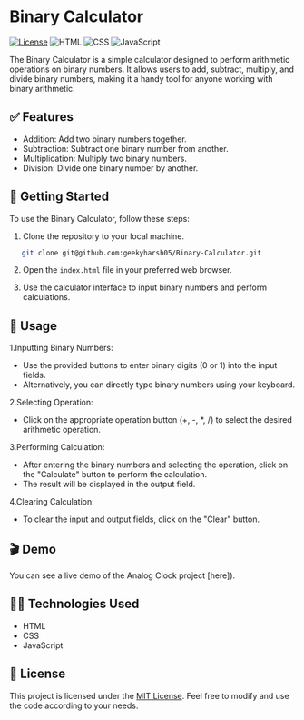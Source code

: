 # Binary Calculator

[![License](https://img.shields.io/badge/License-MIT-blue.svg)](https://opensource.org/licenses/MIT)
![HTML](https://img.shields.io/badge/-HTML-orange?logo=html5&logoColor=white)
![CSS](https://img.shields.io/badge/-CSS-blue?logo=css3&logoColor=white)
![JavaScript](https://img.shields.io/badge/-JavaScript-yellow?logo=javascript&logoColor=white)

The Binary Calculator is a simple calculator designed to perform arithmetic operations on binary numbers. It allows users to add, subtract, multiply, and divide binary numbers, making it a handy tool for anyone working with binary arithmetic.

## :white_check_mark: Features

- Addition: Add two binary numbers together.
- Subtraction: Subtract one binary number from another.
- Multiplication: Multiply two binary numbers.
- Division: Divide one binary number by another.

## :rocket: Getting Started

To use the Binary Calculator, follow these steps:

1. Clone the repository to your local machine.

```bash
   git clone git@github.com:geekyharsh05/Binary-Calculator.git
```

2. Open the `index.html` file in your preferred web browser.

3. Use the calculator interface to input binary numbers and perform calculations.

## 📌 Usage

1.Inputting Binary Numbers:

- Use the provided buttons to enter binary digits (0 or 1) into the input fields.
- Alternatively, you can directly type binary numbers using your keyboard.

2.Selecting Operation:

- Click on the appropriate operation button (+, -, \*, /) to select the desired arithmetic operation.

3.Performing Calculation:

- After entering the binary numbers and selecting the operation, click on the "Calculate" button to perform the calculation.
- The result will be displayed in the output field.

4.Clearing Calculation:

- To clear the input and output fields, click on the "Clear" button.

## :clapper: Demo

You can see a live demo of the Analog Clock project [here]).

## :technologist: Technologies Used

- HTML
- CSS
- JavaScript

## :memo: License

This project is licensed under the [MIT License](LICENSE). Feel free to modify and use the code according to your needs.
